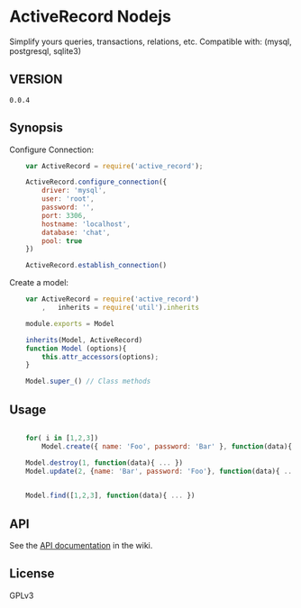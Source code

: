 # ActiveRecord Nodejs

Simplify yours queries, transactions, relations, etc.
Compatible with: (mysql, postgresql, sqlite3)

## VERSION
	
	0.0.4

## Synopsis

Configure Connection:

```js
	var ActiveRecord = require('active_record');

	ActiveRecord.configure_connection({
		driver: 'mysql',
		user: 'root',
		password: '',
		port: 3306,
		hostname: 'localhost',
		database: 'chat',
		pool: true
	})

	ActiveRecord.establish_connection()
```
	

Create a model:

``` js
	var ActiveRecord = require('active_record')
		,	inherits = require('util').inherits

	module.exports = Model

	inherits(Model, ActiveRecord)
	function Model (options){
		this.attr_accessors(options);
	}

	Model.super_() // Class methods
```

## Usage

``` js

	for( i in [1,2,3])
		Model.create({ name: 'Foo', password: 'Bar' }, function(data){ ... })

	Model.destroy(1, function(data){ ... })
	Model.update(2, {name: 'Bar', password: 'Foo'}, function(data){ ... })

	
	Model.find([1,2,3], function(data){ ... })
``` 

## API

See the [API documentation](https://github.com/3kg4kR/active_record/wiki) in the wiki. 

## License

GPLv3